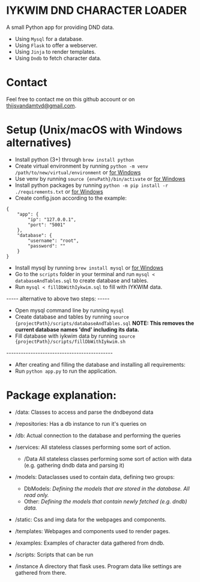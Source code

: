 # IYKWIM DND CHARACTER LOADER
A small Python app for providing DND data.
- Using `Mysql` for a database.
- Using `Flask` to offer a webserver.
- Using `Jinja` to render templates.
- Using `Dndb` to fetch character data.

# Contact
Feel free to contact me on this github account or on thijsvandamtvd@gmail.com.

# Setup (Unix/macOS with Windows alternatives)

- Install python (3+) through `brew install python` 
- Create virtual environment by running
`python -m venv /path/to/new/virtual/environment` or [for Windows](https://packaging.python.org/guides/installing-using-pip-and-virtual-environments/)
- Use venv by running `source {envPath}/bin/activate` or [for Windows](https://packaging.python.org/guides/installing-using-pip-and-virtual-environments/)
- Install python packages by running `python -m pip install -r ./requirements.txt` or [for Windows](https://packaging.python.org/guides/installing-using-pip-and-virtual-environments/)
- Create config.json according to the example:
```
{
    "app": {
        "ip": "127.0.0.1",
        "port": "5001"
    },
    "database": {
        "username": "root",
        "password": ""
    }
}
```
- Install mysql by running `brew install mysql` or [for  Windows](https://dev.mysql.com/doc/mysql-shell/8.0/en/mysql-shell-install-windows-quick.html)
- Go to the `scripts` folder in your terminal and run `mysql < databaseAndTables.sql` to create database and tables.
- Run `mysql < fillDbWithIykwim.sql` to fill with IYKWIM data.

----- alternative to above two steps: -----
- Open mysql command line by running `mysql` 
- Create database and tables by running `source {projectPath}/scripts/databaseAndTables.sql`
  **NOTE: This removes the current database names 'dnd' including its data.**
- Fill database with iykwim data by running `source {projectPath}/scripts/fillDbWithIykwim.sh`

\--------------------------------------------
- After creating and filling the database and installing all requirements:
- Run `python app.py` to run the application.

# Package explanation:

- /data:
Classes to access and parse the dndbeyond data

- /repositories:
Has a db instance to run it's queries on

- /db:
Actual connection to the database and performing the queries

- /services:
All stateless classes performing some sort of action.
    - /Data All stateless classes performing some sort of action with data (e.g. gathering dndb data and parsing it)

- /models:
Dataclasses used to contain data, defining two groups:
    - DbModels:
    *Defining the models that are stored in the database. All read only.*
    - Other:
    *Defining the models that contain newly fetched (e.g. dndb) data.*

- /static:
Css and img data for the webpages and components.

- /templates:
Webpages and components used to render pages.

- /examples:
Examples of character data gathered from dndb.

- /scripts:
Scripts that can be run 

- /instance
A directory that flask uses. Program data like settings are gathered from there.